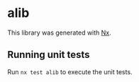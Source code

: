 # alib

This library was generated with [Nx](https://nx.dev).

## Running unit tests

Run `nx test alib` to execute the unit tests.
